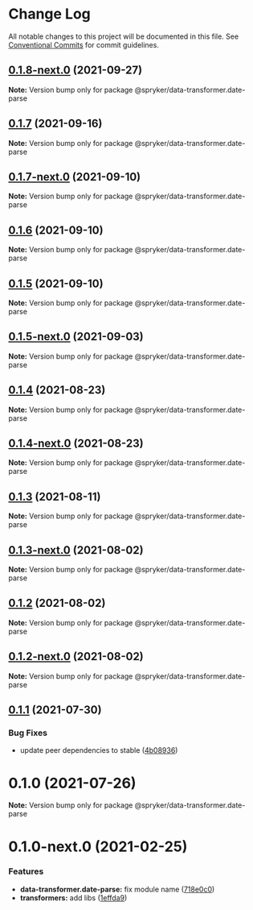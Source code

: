 # Change Log

All notable changes to this project will be documented in this file.
See [Conventional Commits](https://conventionalcommits.org) for commit guidelines.

## [0.1.8-next.0](https://github.com/spryker/zed-gui/compare/@spryker/data-transformer.date-parse@0.1.4...@spryker/data-transformer.date-parse@0.1.8-next.0) (2021-09-27)

**Note:** Version bump only for package @spryker/data-transformer.date-parse





## [0.1.7](https://github.com/spryker/ui-components/compare/@spryker/data-transformer.date-parse@0.1.7-next.0...@spryker/data-transformer.date-parse@0.1.7) (2021-09-16)

**Note:** Version bump only for package @spryker/data-transformer.date-parse





## [0.1.7-next.0](https://github.com/spryker/ui-components/compare/@spryker/data-transformer.date-parse@0.1.6...@spryker/data-transformer.date-parse@0.1.7-next.0) (2021-09-10)

**Note:** Version bump only for package @spryker/data-transformer.date-parse





## [0.1.6](https://github.com/spryker/ui-components/compare/@spryker/data-transformer.date-parse@0.1.5-next.0...@spryker/data-transformer.date-parse@0.1.6) (2021-09-10)

**Note:** Version bump only for package @spryker/data-transformer.date-parse





## [0.1.5](https://github.com/spryker/ui-components/compare/@spryker/data-transformer.date-parse@0.1.5-next.0...@spryker/data-transformer.date-parse@0.1.5) (2021-09-10)

**Note:** Version bump only for package @spryker/data-transformer.date-parse





## [0.1.5-next.0](https://github.com/spryker/ui-components/compare/@spryker/data-transformer.date-parse@0.1.4...@spryker/data-transformer.date-parse@0.1.5-next.0) (2021-09-03)

**Note:** Version bump only for package @spryker/data-transformer.date-parse





## [0.1.4](https://github.com/spryker/ui-components/compare/@spryker/data-transformer.date-parse@0.1.4-next.0...@spryker/data-transformer.date-parse@0.1.4) (2021-08-23)

**Note:** Version bump only for package @spryker/data-transformer.date-parse





## [0.1.4-next.0](https://github.com/spryker/ui-components/compare/@spryker/data-transformer.date-parse@0.1.3...@spryker/data-transformer.date-parse@0.1.4-next.0) (2021-08-23)

**Note:** Version bump only for package @spryker/data-transformer.date-parse





## [0.1.3](https://github.com/spryker/ui-components/compare/@spryker/data-transformer.date-parse@0.1.3-next.0...@spryker/data-transformer.date-parse@0.1.3) (2021-08-11)

**Note:** Version bump only for package @spryker/data-transformer.date-parse





## [0.1.3-next.0](https://github.com/spryker/ui-components/compare/@spryker/data-transformer.date-parse@0.1.2...@spryker/data-transformer.date-parse@0.1.3-next.0) (2021-08-02)

**Note:** Version bump only for package @spryker/data-transformer.date-parse





## [0.1.2](https://github.com/spryker/ui-components/compare/@spryker/data-transformer.date-parse@0.1.2-next.0...@spryker/data-transformer.date-parse@0.1.2) (2021-08-02)

**Note:** Version bump only for package @spryker/data-transformer.date-parse





## [0.1.2-next.0](https://github.com/spryker/ui-components/compare/@spryker/data-transformer.date-parse@0.1.1...@spryker/data-transformer.date-parse@0.1.2-next.0) (2021-08-02)

**Note:** Version bump only for package @spryker/data-transformer.date-parse





## [0.1.1](https://github.com/spryker/ui-components/compare/@spryker/data-transformer.date-parse@0.1.0...@spryker/data-transformer.date-parse@0.1.1) (2021-07-30)


### Bug Fixes

* update peer dependencies to stable ([4b08936](https://github.com/spryker/ui-components/commit/4b0893691360cf4bd66935aed24873266c98c4e4))





# 0.1.0 (2021-07-26)

**Note:** Version bump only for package @spryker/data-transformer.date-parse





# 0.1.0-next.0 (2021-02-25)


### Features

* **data-transformer.date-parse:** fix module name ([718e0c0](https://github.com/spryker/ui-components/commit/718e0c0289c2e3911ddcd7df6c61a84797b0aaa7))
* **transformers:** add libs ([1effda9](https://github.com/spryker/ui-components/commit/1effda9b5d26b80dd8dbe4345077013b69219877))
